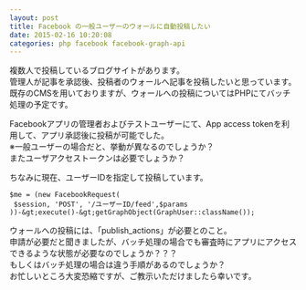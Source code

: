 ```yaml
---
layout: post
title: Facebook の一般ユーザーのウォールに自動投稿したい
date: 2015-02-16 10:20:08
categories: php facebook facebook-graph-api
---
```

<p>複数人で投稿しているブログサイトがあります。<br>
管理人が記事を承認後、投稿者のウォールへ記事を投稿したいと思っています。既存のCMSを用いておりますが、ウォールへの投稿についてはPHPにてバッチ処理の予定です。</p>

<p>Facebookアプリの管理者およびテストユーザーにて、App access tokenを利用して、アプリ承認後に投稿が可能でした。<br>
※一般ユーザーの場合だと、挙動が異なるのでしょうか？<br>
またユーザアクセストークンは必要でしょうか？</p>

<p>ちなみに現在、ユーザーIDを指定して投稿しています。</p>

```
$me = (new FacebookRequest(
 $session, 'POST', '/ユーザーID/feed',$params   
))-&gt;execute()-&gt;getGraphObject(GraphUser::className());
```

<p>ウォールへの投稿には、「publish_actions」が必要とのこと。<br>
申請が必要だと聞きましたが、バッチ処理の場合でも審査時にアプリにアクセスできるような状態が必要なのでしょうか？？？<br>
もしくはバッチ処理の場合は違う手順があるのでしょうか？<br>
お忙しいところ大変恐縮ですが、ご教示いただけましたら幸いです。</p>
